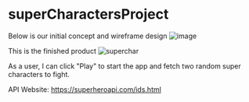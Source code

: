 # superCharactersProject

Below is our initial concept and wireframe design
![image](https://user-images.githubusercontent.com/98357863/160304735-046ee119-8fd1-49ac-a56f-3f5103745e39.png)


This is  the finished product
![superchar](https://user-images.githubusercontent.com/71568414/227050491-373295ac-3839-4c0c-8d36-e2e1826614e9.png)



As a user, I can click "Play" to start the app and fetch two random super characters to fight.


API Website: https://superheroapi.com/ids.html
